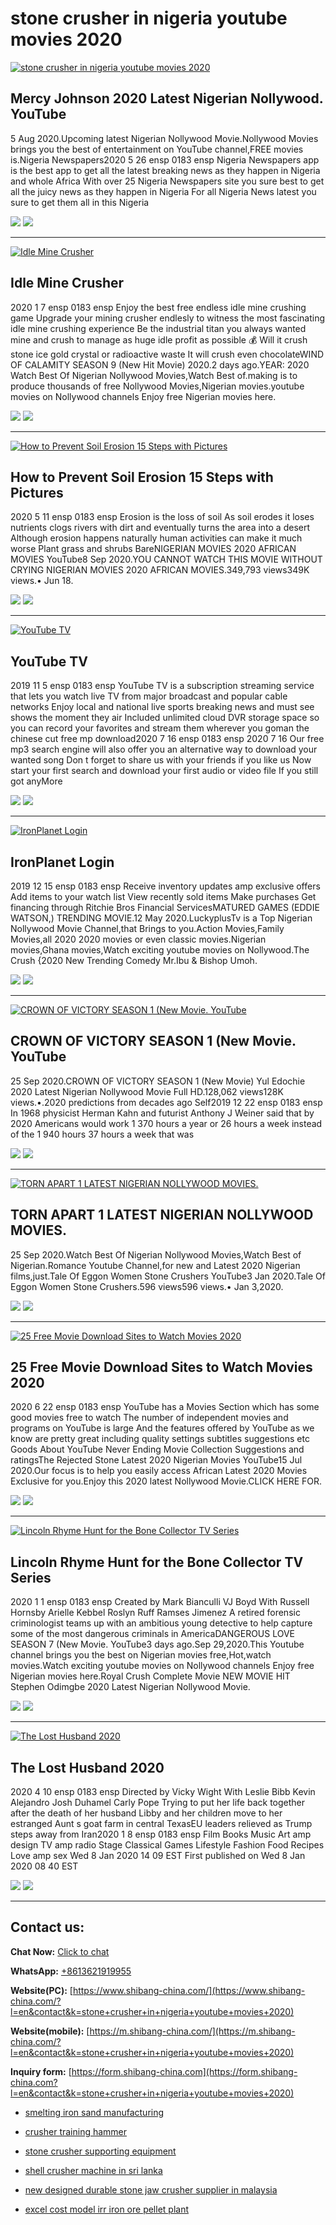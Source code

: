 # stone crusher in nigeria youtube movies 2020

<a href="https://swt.shibang-china.com/?l=en&img&k=stone+crusher+in+nigeria+youtube+movies+2020" target="_blank">![stone crusher in nigeria youtube movies 2020](http://static.shibang-china.com/all-800x300/496.jpg)</a>

## Mercy Johnson 2020 Latest Nigerian Nollywood. YouTube
5 Aug 2020.Upcoming latest Nigerian Nollywood Movie.Nollywood Movies brings you the best of entertainment on YouTube channel,FREE movies is.Nigeria Newspapers2020 5 26 ensp 0183 ensp Nigeria Newspapers app is the best app to get all the latest breaking news as they happen in Nigeria and whole Africa With over 25 Nigeria Newspapers site you sure best to get all the juicy news as they happen in Nigeria For all Nigeria News latest you sure to get them all in this Nigeria


<a href="https://whatsapp.shibangsoft.com/WhatsApp.php" target="_blank" title="WhatsApp">![](http://static.shibang-china.com/icon/whatsapp.png)</a> <a href="https://swt.shibang-china.com/?l=en&icon&k=stone+crusher+in+nigeria+youtube+movies+2020" target="_blank">![](http://static.shibang-china.com/icon/chat-en.png)</a>

---

<a href="https://swt.shibang-china.com/?l=en&img&k=stone+crusher+in+nigeria+youtube+movies+2020" target="_blank">![Idle Mine Crusher](http://static.shibang-china.com/all-800x300/1031.jpg)</a>

## Idle Mine Crusher
2020 1 7 ensp 0183 ensp Enjoy the best free endless idle mine crushing game Upgrade your mining crusher endlesly to witness the most fascinating idle mine crushing experience Be the industrial titan you always wanted mine and crush to manage as huge idle profit as possible 💰 Will it crush stone ice gold crystal or radioactive waste It will crush even chocolateWIND OF CALAMITY SEASON 9 (New Hit Movie) 2020.2 days ago.YEAR: 2020 Watch Best Of Nigerian Nollywood Movies,Watch Best of.making is to produce thousands of free Nollywood Movies,Nigerian movies.youtube movies on Nollywood channels Enjoy free Nigerian movies here.


<a href="https://whatsapp.shibangsoft.com/WhatsApp.php" target="_blank" title="WhatsApp">![](http://static.shibang-china.com/icon/whatsapp.png)</a> <a href="https://swt.shibang-china.com/?l=en&icon&k=stone+crusher+in+nigeria+youtube+movies+2020" target="_blank">![](http://static.shibang-china.com/icon/chat-en.png)</a>

---

<a href="https://swt.shibang-china.com/?l=en&img&k=stone+crusher+in+nigeria+youtube+movies+2020" target="_blank">![How to Prevent Soil Erosion 15 Steps with Pictures](http://static.shibang-china.com/all-800x300/655.jpg)</a>

## How to Prevent Soil Erosion 15 Steps with Pictures
2020 5 11 ensp 0183 ensp Erosion is the loss of soil As soil erodes it loses nutrients clogs rivers with dirt and eventually turns the area into a desert Although erosion happens naturally human activities can make it much worse Plant grass and shrubs BareNIGERIAN MOVIES 2020 AFRICAN MOVIES YouTube8 Sep 2020.YOU CANNOT WATCH THIS MOVIE WITHOUT CRYING NIGERIAN MOVIES 2020 AFRICAN MOVIES.349,793 views349K views.• Jun 18.


<a href="https://whatsapp.shibangsoft.com/WhatsApp.php" target="_blank" title="WhatsApp">![](http://static.shibang-china.com/icon/whatsapp.png)</a> <a href="https://swt.shibang-china.com/?l=en&icon&k=stone+crusher+in+nigeria+youtube+movies+2020" target="_blank">![](http://static.shibang-china.com/icon/chat-en.png)</a>

---

<a href="https://swt.shibang-china.com/?l=en&img&k=stone+crusher+in+nigeria+youtube+movies+2020" target="_blank">![YouTube TV](http://static.shibang-china.com/all-800x300/1135.jpg)</a>

## YouTube TV
2019 11 5 ensp 0183 ensp YouTube TV is a subscription streaming service that lets you watch live TV from major broadcast and popular cable networks Enjoy local and national live sports breaking news and must see shows the moment they air Included unlimited cloud DVR storage space so you can record your favorites and stream them wherever you goman the chinese cut free mp download2020 7 16 ensp 0183 ensp 2020 7 16 Our free mp3 search engine will also offer you an alternative way to download your wanted song Don t forget to share us with your friends if you like us Now start your first search and download your first audio or video file If you still got anyMore


<a href="https://whatsapp.shibangsoft.com/WhatsApp.php" target="_blank" title="WhatsApp">![](http://static.shibang-china.com/icon/whatsapp.png)</a> <a href="https://swt.shibang-china.com/?l=en&icon&k=stone+crusher+in+nigeria+youtube+movies+2020" target="_blank">![](http://static.shibang-china.com/icon/chat-en.png)</a>

---

<a href="https://swt.shibang-china.com/?l=en&img&k=stone+crusher+in+nigeria+youtube+movies+2020" target="_blank">![IronPlanet Login](http://static.shibang-china.com/all-800x300/859.jpg)</a>

## IronPlanet Login
2019 12 15 ensp 0183 ensp Receive inventory updates amp exclusive offers Add items to your watch list View recently sold items Make purchases Get financing through Ritchie Bros Financial ServicesMATURED GAMES (EDDIE WATSON,) TRENDING MOVIE.12 May 2020.LuckyplusTv is a Top Nigerian Nollywood Movie Channel,that Brings to you.Action Movies,Family Movies,all 2020 2020 movies or even classic movies.Nigerian movies,Ghana movies,Watch exciting youtube movies on Nollywood.The Crush {2020 New Trending Comedy Mr.Ibu &amp; Bishop Umoh.


<a href="https://whatsapp.shibangsoft.com/WhatsApp.php" target="_blank" title="WhatsApp">![](http://static.shibang-china.com/icon/whatsapp.png)</a> <a href="https://swt.shibang-china.com/?l=en&icon&k=stone+crusher+in+nigeria+youtube+movies+2020" target="_blank">![](http://static.shibang-china.com/icon/chat-en.png)</a>

---

<a href="https://swt.shibang-china.com/?l=en&img&k=stone+crusher+in+nigeria+youtube+movies+2020" target="_blank">![CROWN OF VICTORY SEASON 1 (New Movie. YouTube](http://static.shibang-china.com/all-800x300/852.jpg)</a>

## CROWN OF VICTORY SEASON 1 (New Movie. YouTube
25 Sep 2020.CROWN OF VICTORY SEASON 1 (New Movie) Yul Edochie 2020 Latest Nigerian Nollywood Movie Full HD.128,062 views128K views.•.2020 predictions from decades ago Self2019 12 22 ensp 0183 ensp In 1968 physicist Herman Kahn and futurist Anthony J Weiner said that by 2020 Americans would work 1 370 hours a year or 26 hours a week instead of the 1 940 hours 37 hours a week that was


<a href="https://whatsapp.shibangsoft.com/WhatsApp.php" target="_blank" title="WhatsApp">![](http://static.shibang-china.com/icon/whatsapp.png)</a> <a href="https://swt.shibang-china.com/?l=en&icon&k=stone+crusher+in+nigeria+youtube+movies+2020" target="_blank">![](http://static.shibang-china.com/icon/chat-en.png)</a>

---

<a href="https://swt.shibang-china.com/?l=en&img&k=stone+crusher+in+nigeria+youtube+movies+2020" target="_blank">![TORN APART 1 LATEST NIGERIAN NOLLYWOOD MOVIES.](http://static.shibang-china.com/all-800x300/1043.jpg)</a>

## TORN APART 1 LATEST NIGERIAN NOLLYWOOD MOVIES.
25 Sep 2020.Watch Best Of Nigerian Nollywood Movies,Watch Best of Nigerian.Romance Youtube Channel,for new and Latest 2020 Nigerian films,just.Tale Of Eggon Women Stone Crushers YouTube3 Jan 2020.Tale Of Eggon Women Stone Crushers.596 views596 views.• Jan 3,2020.


<a href="https://whatsapp.shibangsoft.com/WhatsApp.php" target="_blank" title="WhatsApp">![](http://static.shibang-china.com/icon/whatsapp.png)</a> <a href="https://swt.shibang-china.com/?l=en&icon&k=stone+crusher+in+nigeria+youtube+movies+2020" target="_blank">![](http://static.shibang-china.com/icon/chat-en.png)</a>

---

<a href="https://swt.shibang-china.com/?l=en&img&k=stone+crusher+in+nigeria+youtube+movies+2020" target="_blank">![25 Free Movie Download Sites to Watch Movies 2020](http://static.shibang-china.com/all-800x300/1332.jpg)</a>

## 25 Free Movie Download Sites to Watch Movies 2020
2020 6 22 ensp 0183 ensp YouTube has a Movies Section which has some good movies free to watch The number of independent movies and programs on YouTube is large And the features offered by YouTube as we know are pretty great including quality settings subtitles suggestions etc Goods About YouTube Never Ending Movie Collection Suggestions and ratingsThe Rejected Stone Latest 2020 Nigerian Movies YouTube15 Jul 2020.Our focus is to help you easily access African Latest 2020 Movies Exclusive for you.Enjoy this 2020 latest Nollywood Movie.CLICK HERE FOR.


<a href="https://whatsapp.shibangsoft.com/WhatsApp.php" target="_blank" title="WhatsApp">![](http://static.shibang-china.com/icon/whatsapp.png)</a> <a href="https://swt.shibang-china.com/?l=en&icon&k=stone+crusher+in+nigeria+youtube+movies+2020" target="_blank">![](http://static.shibang-china.com/icon/chat-en.png)</a>

---

<a href="https://swt.shibang-china.com/?l=en&img&k=stone+crusher+in+nigeria+youtube+movies+2020" target="_blank">![Lincoln Rhyme Hunt for the Bone Collector TV Series](http://static.shibang-china.com/all-800x300/1004.jpg)</a>

## Lincoln Rhyme Hunt for the Bone Collector TV Series
2020 1 1 ensp 0183 ensp Created by Mark Bianculli VJ Boyd With Russell Hornsby Arielle Kebbel Roslyn Ruff Ramses Jimenez A retired forensic criminologist teams up with an ambitious young detective to help capture some of the most dangerous criminals in AmericaDANGEROUS LOVE SEASON 7 (New Movie. YouTube3 days ago.Sep 29,2020.This Youtube channel brings you the best on Nigerian movies free,Hot,watch movies.Watch exciting youtube movies on Nollywood channels Enjoy free Nigerian movies here.Royal Crush Complete Movie NEW MOVIE HIT Stephen Odimgbe 2020 Latest Nigerian Nollywood Movie.


<a href="https://whatsapp.shibangsoft.com/WhatsApp.php" target="_blank" title="WhatsApp">![](http://static.shibang-china.com/icon/whatsapp.png)</a> <a href="https://swt.shibang-china.com/?l=en&icon&k=stone+crusher+in+nigeria+youtube+movies+2020" target="_blank">![](http://static.shibang-china.com/icon/chat-en.png)</a>

---

<a href="https://swt.shibang-china.com/?l=en&img&k=stone+crusher+in+nigeria+youtube+movies+2020" target="_blank">![The Lost Husband 2020](http://static.shibang-china.com/all-800x300/1222.jpg)</a>

## The Lost Husband 2020
2020 4 10 ensp 0183 ensp Directed by Vicky Wight With Leslie Bibb Kevin Alejandro Josh Duhamel Carly Pope Trying to put her life back together after the death of her husband Libby and her children move to her estranged Aunt s goat farm in central TexasEU leaders relieved as Trump steps away from Iran2020 1 8 ensp 0183 ensp Film Books Music Art amp design TV amp radio Stage Classical Games Lifestyle Fashion Food Recipes Love amp sex Wed 8 Jan 2020 14 09 EST First published on Wed 8 Jan 2020 08 40 EST


<a href="https://whatsapp.shibangsoft.com/WhatsApp.php" target="_blank" title="WhatsApp">![](http://static.shibang-china.com/icon/whatsapp.png)</a> <a href="https://swt.shibang-china.com/?l=en&icon&k=stone+crusher+in+nigeria+youtube+movies+2020" target="_blank">![](http://static.shibang-china.com/icon/chat-en.png)</a>

---
## Contact us:

**Chat Now:** [Click to chat](https://swt.shibang-china.com?l=en&contact&k=stone+crusher+in+nigeria+youtube+movies+2020)

**WhatsApp:**  [+8613621919955](https://whatsapp.shibangsoft.com/WhatsApp.php)

**Website(PC):** [https://www.shibang-china.com/](https://www.shibang-china.com/?l=en&contact&k=stone+crusher+in+nigeria+youtube+movies+2020)

**Website(mobile):** [https://m.shibang-china.com/](https://m.shibang-china.com/?l=en&contact&k=stone+crusher+in+nigeria+youtube+movies+2020)

**Inquiry form:** [https://form.shibang-china.com](https://form.shibang-china.com?l=en&contact&k=stone+crusher+in+nigeria+youtube+movies+2020)

* [smelting iron sand manufacturing](../162/smelting%20iron%20sand%20manufacturing.md)

* [crusher training hammer](../166/crusher%20training%20hammer.md)

* [stone crusher supporting equipment](../166/stone%20crusher%20supporting%20equipment.md)

* [shell crusher machine in sri lanka](../168/shell%20crusher%20machine%20in%20sri%20lanka.md)

* [new designed durable stone jaw crusher supplier in malaysia](../167/new%20designed%20durable%20stone%20jaw%20crusher%20supplier%20in%20malaysia.md)

* [excel cost model irr iron ore pellet plant](../164/excel%20cost%20model%20irr%20iron%20ore%20pellet%20plant.md)